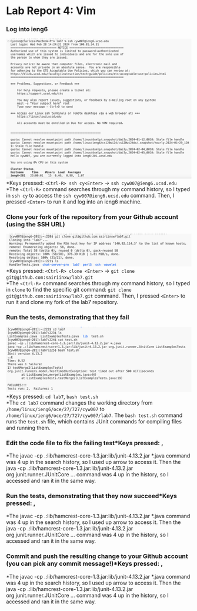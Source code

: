 # Lab Report 4: Vim

### Log into ieng6
![Image](4ieng6.png)
*Keys pressed: `<Ctrl-R> ssh cy<Enter>` -> `ssh cyw007@ieng6.ucsd.edu`
\
*The `<Ctrl-R>` command searches through my command history, so I typed in `ssh cy` to access the `ssh cyw007@ieng6.ucsd.edu` command. Then, I pressed `<Enter>` to run it and log into an ieng6 machine.

### Clone your fork of the repository from your Github account (using the SSH URL)
![Image](4clone.png)
*Keys pressed: `<Ctrl-R> clone <Enter>` -> `git clone git@github.com:sairiinxw/lab7.git`
\
*The `<Ctrl-R>` command searches through my command history, so I typed in `clone` to find the specific git command: `git clone git@github.com:sairiinxw/lab7.git` command. Then, I pressed `<Enter>` to run it and clone my fork of the lab7 repository.

### Run the tests, demonstrating that they fail
![Image](4run.png)
*Keys pressed: `cd lab7`, `bash test.sh`
\
*The `cd lab7` command changes the working directory from `/home/linux/ieng6/oce/27/727/cyw007` to `/home/linux/ieng6/oce/27/727/cyw007/lab7`. The `bash test.sh` command runs the `test.sh` file, which contains JUnit commands for compiling files and running them.

### Edit the code file to fix the failing test*Keys pressed: <up><up><up><up><enter>, <up><up><up><up><enter>
*The javac -cp .:lib/hamcrest-core-1.3.jar:lib/junit-4.13.2.jar *.java command was 4 up in the search history, so I used up arrow to access it. Then the java -cp .:lib/hamcrest-core-1.3.jar:lib/junit-4.13.2.jar org.junit.runner.JUnitCore ... command was 4 up in the history, so I accessed and ran it in the same way.

### Run the tests, demonstrating that they now succeed*Keys pressed: <up><up><up><up><enter>, <up><up><up><up><enter>
*The javac -cp .:lib/hamcrest-core-1.3.jar:lib/junit-4.13.2.jar *.java command was 4 up in the search history, so I used up arrow to access it. Then the java -cp .:lib/hamcrest-core-1.3.jar:lib/junit-4.13.2.jar org.junit.runner.JUnitCore ... command was 4 up in the history, so I accessed and ran it in the same way.

### Commit and push the resulting change to your Github account (you can pick any commit message!)*Keys pressed: <up><up><up><up><enter>, <up><up><up><up><enter>
*The javac -cp .:lib/hamcrest-core-1.3.jar:lib/junit-4.13.2.jar *.java command was 4 up in the search history, so I used up arrow to access it. Then the java -cp .:lib/hamcrest-core-1.3.jar:lib/junit-4.13.2.jar org.junit.runner.JUnitCore ... command was 4 up in the history, so I accessed and ran it in the same way.

